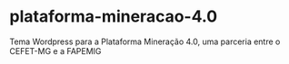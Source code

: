 # plataforma-mineracao-4.0
Tema Wordpress para a Plataforma Mineração 4.0, uma parceria entre o CEFET-MG e a FAPEMIG
